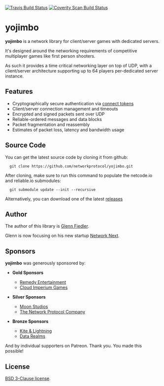 [![Travis Build Status](https://travis-ci.org/networkprotocol/yojimbo.svg?branch=master)](https://travis-ci.org/networkprotocol/yojimbo) [![Coverity Scan Build Status](https://scan.coverity.com/projects/11339/badge.svg)](https://scan.coverity.com/projects/11339)

# yojimbo

**yojimbo** is a network library for client/server games with dedicated servers.

It's designed around the networking requirements of competitive multiplayer games like first person shooters. 

As such it provides a time critical networking layer on top of UDP, with a client/server architecture supporting up to 64 players per-dedicated server instance.

## Features

* Cryptographically secure authentication via [connect tokens](https://github.com/networkprotocol/netcode.io/blob/master/STANDARD.md)
* Client/server connection management and timeouts
* Encrypted and signed packets sent over UDP
* Reliable-ordered messages and data blocks
* Packet fragmentation and reassembly
* Estimates of packet loss, latency and bandwidth usage

## Source Code

You can get the latest source code by cloning it from github:

      git clone https://github.com/networkprotocol/yojimbo.git

After cloning, make sure to run this command to populate the netcode.io and reliable.io submodules:

      git submodule update --init --recursive
   
Alternatively, you can download one of the latest [releases](https://github.com/networkprotocol/yojimbo/releases)

## Author

The author of this library is [Glenn Fiedler](https://www.linkedin.com/in/glennfiedler).

Glenn is now focusing on his new startup [Network Next](https://networknext.com).

## Sponsors

**yojimbo** was generously sponsored by:

* **Gold Sponsors**
    * [Remedy Entertainment](http://www.remedygames.com/)
    * [Cloud Imperium Games](https://cloudimperiumgames.com)
    
* **Silver Sponsors**
    * [Moon Studios](http://www.oriblindforest.com/#!moon-3/)
    * [The Network Protocol Company](http://www.thenetworkprotocolcompany.com)
    
* **Bronze Sponsors**
    * [Kite & Lightning](http://kiteandlightning.la/)
    * [Data Realms](http://datarealms.com)
 
And by individual supporters on Patreon. Thank you. You made this possible!

## License

[BSD 3-Clause license](https://opensource.org/licenses/BSD-3-Clause).
